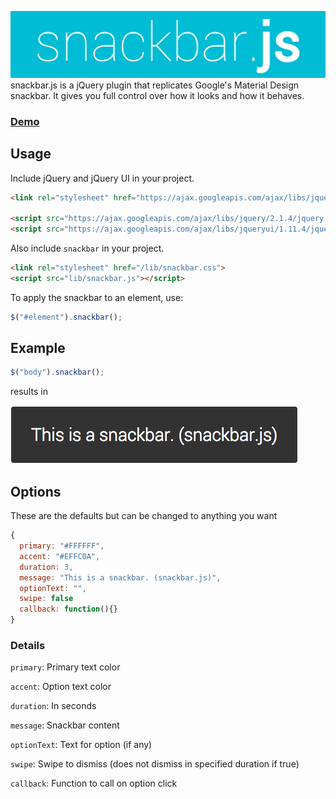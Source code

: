 ![alt tag](images/logo.png)
snackbar.js is a jQuery plugin that replicates Google's Material Design snackbar. It gives you full control over how it looks and how it behaves.

### [Demo](http://sirvar.github.io/snackbar.js/demo/)

## Usage
Include jQuery and jQuery UI in your project.
```html
<link rel="stylesheet" href="https://ajax.googleapis.com/ajax/libs/jqueryui/1.11.4/themes/smoothness/jquery-ui.css">

<script src="https://ajax.googleapis.com/ajax/libs/jquery/2.1.4/jquery.min.js"></script>
<script src="https://ajax.googleapis.com/ajax/libs/jqueryui/1.11.4/jquery-ui.min.js"></script>
```
Also include `snackbar` in your project.
```html
<link rel="stylesheet" href="/lib/snackbar.css">
<script src="lib/snackbar.js"></script>
```
To apply the snackbar to an element, use:
```javascript
$("#element").snackbar();
```

## Example
```javascript
$("body").snackbar();
```
results in

![alt tag](images/simple.png)

## Options
These are the defaults but can be changed to anything you want
```javascript
{
  primary: "#FFFFFF",
  accent: "#EFFC0A",
  duration: 3,
  message: "This is a snackbar. (snackbar.js)",
  optionText: "",
  swipe: false
  callback: function(){}
}
```

### Details
`primary`: Primary text color

`accent`: Option text color

`duration`: In seconds

`message`: Snackbar content

`optionText`: Text for option (if any)

`swipe`: Swipe to dismiss (does not dismiss in specified duration if true)

`callback`: Function to call on option click
